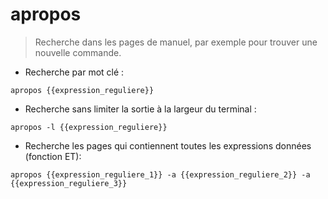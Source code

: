 # apropos

> Recherche dans les pages de manuel, par exemple pour trouver une nouvelle commande.

- Recherche par mot clé :

`apropos {{expression_reguliere}}`

- Recherche sans limiter la sortie à la largeur du terminal :

`apropos -l {{expression_reguliere}}`

- Recherche les pages qui contiennent toutes les expressions données (fonction ET):

`apropos {{expression_reguliere_1}} -a {{expression_reguliere_2}} -a {{expression_reguliere_3}}`
